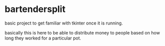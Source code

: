 # bartendersplit
basic project to get familiar with tkinter once it is running. 


basically this is here to be able to distribute money to people based on how long they worked for a particular pot.
